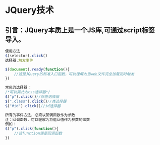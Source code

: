 # JQuery技术

## 引言：JQuery本质上是一个JS库,可通过script标签导入。

```javascript
使用方法
$(selector).click()
选择器.触发事件

$(document).ready(function(){
    //这是JQuery的标准入口函数，可以理解为当web文件完全加载完时触发
})

常见的选择器：
/*可以类比为css选择器*/
$("p").click()//标签选择器
$(".class").click()//类选择器
$("#id").click()//id选择器

所有的事件方法，必须以回调函数作为参数
注：回调函数，可以理解为将返回值作为参数的函数
例如：
$("p").click(function(){
    //该function便是回调函数
})
```

